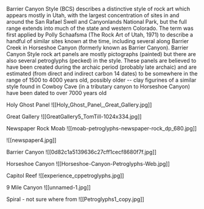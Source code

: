 Barrier Canyon Style (BCS) describes a distinctive style of rock art which appears mostly in Utah, with the largest concentration of sites in and around the San Rafael Swell and Canyonlands National Park, but the full range extends into much of the state and western Colorado. The term was first applied by Polly Schaafsma (The Rock Art of Utah, 1971) to describe a handful of similar sites known at the time, including several along Barrier Creek in Horseshoe Canyon (formerly known as Barrier Canyon). Barrier Canyon Style rock art panels are mostly pictographs (painted) but there are also several petroglyphs (pecked) in the style. These panels are believed to have been created during the archaic period (probably late archaic) and are estimated (from direct and indirect carbon 14 dates) to be somewhere in the range of 1500 to 4000 years old, possibly older -- clay figurines of a similar style found in Cowboy Cave (in a tributary canyon to Horseshoe Canyon) have been dated to over 7000 years old

Holy Ghost Panel
![[Holy_Ghost_Panel,_Great_Gallery.jpg]]

Great Gallery
![[GreatGallery5_TomTill-1024x334.jpg]]

Newspaper Rock Moab
![[moab-petroglyphs-newspaper-rock_dp_680.jpg]]

![[newspaper4.jpg]]

Barrier Canyon
![[0d82c1a5139636c27cff1cecf8680f7f.jpg]]

Horseshoe Canyon
![[Horseshoe-Canyon-Petroglyphs-Web.jpg]]

Capitol Reef
![[experience_cppetroglyphs.jpg]]

9 Mile Canyon
![[unnamed-1.jpg]]

Spiral - not sure where from
![[Petroglyphs1_copy.jpg]]